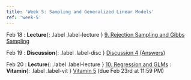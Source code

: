 ```yaml
---
title: 'Week 5: Sampling and Generalized Linear Models'
ref: 'week-5'
---
```


Feb 18
: **Lecture**{: .label .label-lecture } [9. Rejection Sampling and Gibbs Sampling](lecture/lec09)

Feb 19
: **Discussion**{: .label .label-disc } [Discussion 4](https://drive.google.com/file/d/1yADOsB8rYXjIHkLBNqkSJPfJt_b_gLyH/view?usp=sharing) [(Answers)](https://drive.google.com/file/d/1sLSLSuad3_KqQW8ZSuvOmr3PA4fIZCZH/view?usp=sharing)

Feb 20
: **Lecture**{: .label .label-lecture } [10. Regression and GLMs](lecture/lec10)
: **Vitamin**{: .label .label-vit } [Vitamin 5](https://www.gradescope.com/courses/959999/assignments/5817713) (due Feb 23rd at 11:59 PM)
